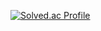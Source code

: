 [![Solved.ac Profile](http://mazassumnida.wtf/api/generate_badge?boj=2_suchan)](https://solved.ac/2_suchan)
